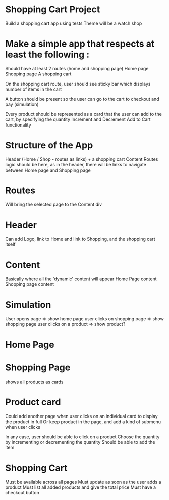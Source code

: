 # Shopping Cart Project
Build a shopping cart app using tests
Theme will be a watch shop

# Make a simple app that respects at least the following :
Should have at least 2 routes (home and shopping page)
Home page
Shopping page
A shopping cart

On the shopping cart route, user should see sticky bar which displays number of items in the cart

A button should be present so the user can go to the cart to checkout and pay (simulation)

Every product should be represented as a card that the user can add to the cart, by specifying the quantity
Increment and Decrement
Add to Cart functionality 


# Structure of the App
Header (Home / Shop - routes as links) + a shopping cart
Content
Routes logic should be here, as in the header, there will be links to navigate between Home page and Shopping page

# Routes
Will bring the selected page to the Content div

# Header
Can add Logo, link to Home and link to Shopping, and the shopping cart itself

# Content
Basically where all the 'dynamic' content will appear
Home Page content
Shopping page content

# Simulation
User opens page => show home page
user clicks on shopping page => show shopping page
user clicks on a product => show product?

# Home Page

# Shopping Page
shows all products as cards

# Product card
Could add another page when user clicks on an individual card to display the product in full
Or keep product in the page, and add a kind of submenu when user clicks

In any case, user should be able to click on a product
Choose the quantity by incrementing or decrementing the quantity
Should be able to add the item 

# Shopping Cart
Must be available across all pages
Must update as soon as the user adds a product
Must list all added products and give the total price
Must have a checkout button 